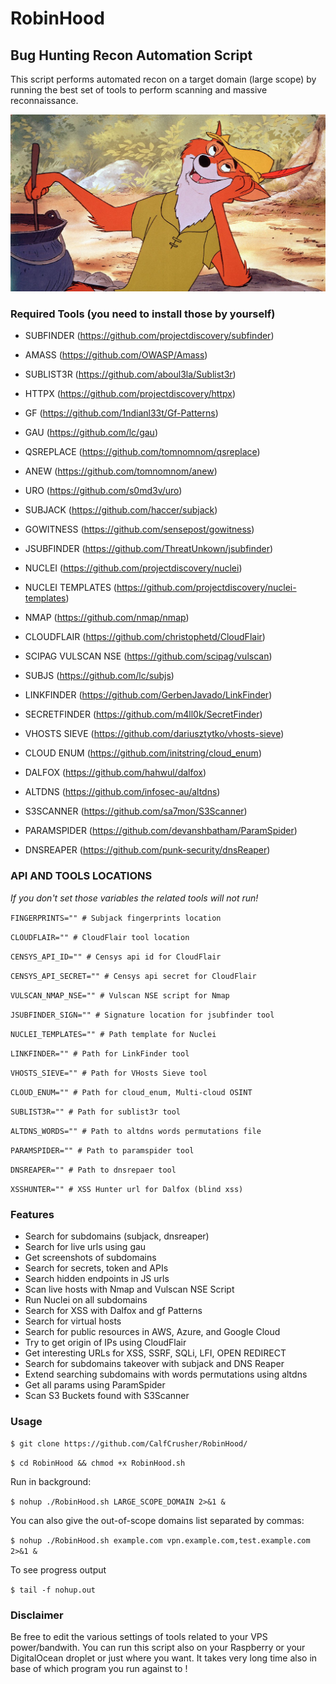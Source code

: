 # RobinHood
## Bug Hunting Recon Automation Script

This script performs automated recon on a target domain (large scope) by running the best set of tools to perform scanning and massive reconnaissance. 

![](https://github.com/CalfCrusher/RobinHood/blob/main/RobinHood.jpg)

### Required Tools (you need to install those by yourself)

- SUBFINDER (https://github.com/projectdiscovery/subfinder)

- AMASS (https://github.com/OWASP/Amass)

- SUBLIST3R (https://github.com/aboul3la/Sublist3r)

- HTTPX (https://github.com/projectdiscovery/httpx)

- GF (https://github.com/1ndianl33t/Gf-Patterns)

- GAU (https://github.com/lc/gau)

- QSREPLACE (https://github.com/tomnomnom/qsreplace)

- ANEW (https://github.com/tomnomnom/anew)

- URO (https://github.com/s0md3v/uro)

- SUBJACK (https://github.com/haccer/subjack)

- GOWITNESS (https://github.com/sensepost/gowitness)

- JSUBFINDER (https://github.com/ThreatUnkown/jsubfinder)

- NUCLEI (https://github.com/projectdiscovery/nuclei)

- NUCLEI TEMPLATES (https://github.com/projectdiscovery/nuclei-templates)

- NMAP (https://github.com/nmap/nmap)

- CLOUDFLAIR (https://github.com/christophetd/CloudFlair)

- SCIPAG VULSCAN NSE (https://github.com/scipag/vulscan)

- SUBJS (https://github.com/lc/subjs)

- LINKFINDER (https://github.com/GerbenJavado/LinkFinder)

- SECRETFINDER (https://github.com/m4ll0k/SecretFinder)

- VHOSTS SIEVE (https://github.com/dariusztytko/vhosts-sieve)

- CLOUD ENUM (https://github.com/initstring/cloud_enum)

- DALFOX (https://github.com/hahwul/dalfox)

- ALTDNS (https://github.com/infosec-au/altdns)

- S3SCANNER (https://github.com/sa7mon/S3Scanner)

- PARAMSPIDER (https://github.com/devanshbatham/ParamSpider)

- DNSREAPER (https://github.com/punk-security/dnsReaper)

### API AND TOOLS LOCATIONS
*If you don't set those variables the related tools will not run!*

`FINGERPRINTS="" # Subjack fingerprints location`

`CLOUDFLAIR="" # CloudFlair tool location`

`CENSYS_API_ID="" # Censys api id for CloudFlair`

`CENSYS_API_SECRET="" # Censys api secret for CloudFlair`

`VULSCAN_NMAP_NSE="" # Vulscan NSE script for Nmap`

`JSUBFINDER_SIGN="" # Signature location for jsubfinder tool`

`NUCLEI_TEMPLATES="" # Path template for Nuclei`

`LINKFINDER="" # Path for LinkFinder tool`

`VHOSTS_SIEVE="" # Path for VHosts Sieve tool`

`CLOUD_ENUM="" # Path for cloud_enum, Multi-cloud OSINT`

`SUBLIST3R="" # Path for sublist3r tool`

`ALTDNS_WORDS="" # Path to altdns words permutations file`

`PARAMSPIDER="" # Path to paramspider tool`

`DNSREAPER="" # Path to dnsrepaer tool`

`XSSHUNTER="" # XSS Hunter url for Dalfox (blind xss)`

### Features

* Search for subdomains (subjack, dnsreaper)
* Search for live urls using gau
* Get screenshots of subdomains
* Search for secrets, token and APIs
* Search hidden endpoints in JS urls
* Scan live hosts with Nmap and Vulscan NSE Script
* Run Nuclei on all subdomains
* Search for XSS with Dalfox and gf Patterns
* Search for virtual hosts
* Search for public resources in AWS, Azure, and Google Cloud
* Try to get origin of IPs using CloudFlair
* Get interesting URLs for XSS, SSRF, SQLi, LFI, OPEN REDIRECT
* Search for subdomains takeover with subjack and DNS Reaper
* Extend searching subdomains with words permutations using altdns
* Get all params using ParamSpider
* Scan S3 Buckets found with S3Scanner

### Usage

`$ git clone https://github.com/CalfCrusher/RobinHood/`

`$ cd RobinHood && chmod +x RobinHood.sh`

Run in background:

`$ nohup ./RobinHood.sh LARGE_SCOPE_DOMAIN 2>&1 &`

You can also give the out-of-scope domains list separated by commas:

`$ nohup ./RobinHood.sh example.com vpn.example.com,test.example.com 2>&1 &`

To see progress output

`$ tail -f nohup.out`

### Disclaimer

Be free to edit the various settings of tools related to your VPS power/bandwith. You can run this script also on your Raspberry or your DigitalOcean droplet or just where you want.
It takes very long time also in base of which program you run against to !

